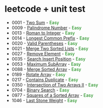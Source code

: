 # leetcode + unit test

* 0001 - [Two Sum](src/main/java/leetcode/easy/TwoSum.java) - <span style="color:green">Easy</span>
* 0009 - [Palindrome Number](src/main/java/leetcode/easy/PalindromeNumber.java) - <span style="color:green">Easy</span>
* 0013 - [Roman to Integer](src/main/java/leetcode/easy/RomanToInteger.java) - <span style="color:green">Easy</span>
* 0014 - [Longest Common Prefix](src/main/java/leetcode/easy/LongestCommonPrefix.java) - <span style="color:green">Easy</span>
* 0020 - [Valid Parentheses](src/main/java/leetcode/easy/ValidParentheses.java) - <span style="color:green">Easy</span>
* 0021 - [Merge Two Sorted Lists](src/main/java/leetcode/easy/MergeTwoSortedLists.java) - <span style="color:green">Easy</span>
* 0027 - [Remove Element](src/main/java/leetcode/easy/RemoveElement.java) - <span style="color:green">Easy</span>
* 0035 - [Search Insert Position](src/main/java/leetcode/easy/SearchInsertPosition.java) - <span style="color:green">Easy</span>
* 0053 - [Maximum SubArray](src/main/java/leetcode/easy/MaximumSubArray.java) - <span style="color:green">Easy</span>
* 0088 - [Merge Sorted Array](src/main/java/leetcode/easy/MergeSortedArray.java) - <span style="color:green">Easy</span>
* 0189 - [Rotate Array](src/main/java/leetcode/easy/RotateArray.java) - <span style="color:green">Easy</span>
* 0217 - [Contains Duplicate](src/main/java/leetcode/easy/ContainsDuplicate.java) - <span style="color:green">Easy</span>
* 0350 - [Intersection of Two Arrays II](src/main/java/leetcode/easy/IntersectionOfTwoArrays2.java) - <span style="color:green">Easy</span>
* 0704 - [Binary Search](src/main/java/leetcode/easy/BinarySearch.java) - <span style="color:green">Easy</span>
* 0977 - [Squares of a Sorted Array](src/main/java/leetcode/easy/SquaresOfASortedArray.java) - <span style="color:green">Easy</span>
* 1046 - [Last Stone Weight](src/main/java/leetcode/easy/LastStoneWeight.java) - <span style="color:green">Easy</span>
